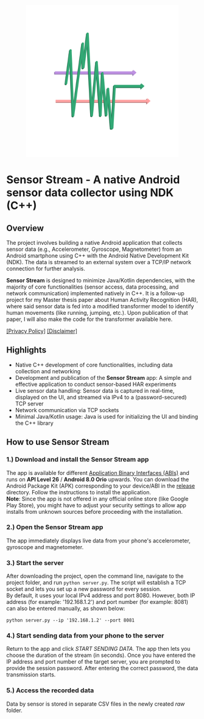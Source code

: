 <div align="center">
  <img src="./JavaInterface/app/src/main/res/drawable/app_logo.png" alt="Sensor Stream Logo" style="width:400px;"/>
</div>

# Sensor Stream - A native Android sensor data collector using NDK (C++)

## Overview
The project involves building a native Android application that collects sensor data (e.g., Accelerometer, Gyroscope, Magnetometer) from an Android smartphone using C++ with the Android Native Development Kit (NDK). The data is streamed to an external system over a TCP/IP network connection for further analysis. <br/>

**Sensor Stream** is designed to minimize Java/Kotlin dependencies, with the majority of core functionalities (sensor access, data processing, and network communication) implemented natively in C++. It is a follow-up project for my Master thesis paper about Human Activity Recognition (HAR), where said sensor data is fed into a modified transformer model to identify human movements (like running, jumping, etc.). Upon publication of that paper, I will also make the code for the transformer available here. <br/>

[[Privacy Policy]](https://maxschlake.github.io/sensor-stream/privacy-policy) [[Disclaimer]](https://maxschlake.github.io/sensor-stream/disclaimer)

## Highlights
- Native C++ development of core functionalities, including data collection and networking
- Development and publication of the **Sensor Stream** app: A simple and effective application to conduct sensor-based HAR experiments
- Live sensor data handling: Sensor data is captured in real-time, displayed on the UI, and streamed via IPv4 to a (password-secured) TCP server
- Network communication via TCP sockets
- Minimal Java/Kotlin usage: Java is used for initializing the UI and binding the C++ library

## How to use Sensor Stream
### 1.) Download and install the Sensor Stream app
The app is available for different [Application Binary Interfaces (ABIs)](https://developer.android.com/ndk/guides/abis) and runs on **API Level 26** / **Android 8.0 Orio** upwards. You can download the Android Package Kit (APK) corresponding to your device/ABI in the [release](https://github.com/maxschlake/sensor-stream/tree/main/JavaInterface/app/release) directory. Follow the instructions to install the application. <br/> 
**Note**: Since the app is not offered in any official online store (like Google Play Store), you might have to adjust your security settings to allow app installs from unknown sources before proceeding with the installation.
### 2.) Open the Sensor Stream app
The app immediately displays live data from your phone's accelerometer, gyroscope and magnetometer.
### 3.) Start the server
After downloading the project, open the command line, navigate to the project folder, and run `python server.py`. The script will establish a TCP socket and lets you set up a new password for every session. <br/>
By default, it uses your local IPv4 address and port 8080. However, both IP address (for example: '192.168.1.2') and port number (for example: 8081) can also be entered manually, as shown below: <br/>
```
python server.py --ip '192.168.1.2' --port 8081
```
### 4.) Start sending data from your phone to the server
Return to the app and click *START SENDING DATA*. The app then lets you choose the duration of the stream (in seconds). Once you have entered the IP address and port number of the target server, you are prompted to provide the session password. After entering the correct password, the data transmission starts.
### 5.) Access the recorded data
Data by sensor is stored in separate CSV files in the newly created *raw* folder.
